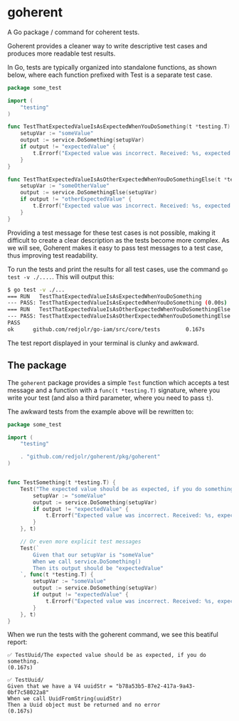 # goherent

A Go package / command for coherent tests.

Goherent provides a cleaner way to write descriptive test cases and produces more readable test results.

In Go, tests are typically organized into standalone functions, as shown below, where each function prefixed with Test is a separate test case.

```go
package some_test

import (
	"testing"
)

func TestThatExpectedValueIsAsExpectedWhenYouDoSomething(t *testing.T) {
    setupVar := "someValue"
    output := service.DoSomething(setupVar)
    if output != "expectedValue" {
        t.Errorf("Expected value was incorrect. Received: %s, expected: %s.", output, "expectedValue")
    }
}

func TestThatExpectedValueIsAsOtherExpectedWhenYouDoSomethingElse(t *testing.T) {
    setupVar := "someOtherValue"
    output := service.DoSomethingElse(setupVar)
    if output != "otherExpectedValue" {
        t.Errorf("Expected value was incorrect. Received: %s, expected: %s.", output, "otherExpectedValue")
    }
}

```

Providing a test message for these test cases is not possible, making it difficult to create a clear description as the tests become more complex. As we will see, Goherent makes it easy to pass test messages to a test case, thus improving test readability.

To run the tests and print the results for all test cases, use the command `go test -v ./....`. This will output this:

```bash
$ go test -v ./...
=== RUN   TestThatExpectedValueIsAsExpectedWhenYouDoSomething
--- PASS: TestThatExpectedValueIsAsExpectedWhenYouDoSomething (0.00s)
=== RUN   TestThatExpectedValueIsAsOtherExpectedWhenYouDoSomethingElse
--- PASS: TestThatExpectedValueIsAsOtherExpectedWhenYouDoSomethingElse (0.00s)
PASS
ok      github.com/redjolr/go-iam/src/core/tests        0.167s
```

The test report displayed in your terminal is clunky and awkward.

## The package

The `goherent` package provides a simple `Test` function which accepts a test message and a function with a `func(t *testing.T)` signature, where you write your test (and also a third parameter, where you need to pass `t`).

The awkward tests from the example above will be rewritten to:

```go
package some_test

import (
	"testing"

    . "github.com/redjolr/goherent/pkg/goherent"
)


func TestSomething(t *testing.T) {
    Test("The expected value should be as expected, if you do something.", func(t *testing.T) {
        setupVar := "someValue"
        output := service.DoSomething(setupVar)
        if output != "expectedValue" {
            t.Errorf("Expected value was incorrect. Received: %s, expected: %s.", output, "expectedValue")
        }
	}, t)

    // Or even more explicit test messages
    Test(`
        Given that our setupVar is "someValue"
        When we call service.DoSomething()
        Then its output should be "expectedValue"
 	`, func(t *testing.T) {
        setupVar := "someValue"
        output := service.DoSomething(setupVar)
        if output != "expectedValue" {
            t.Errorf("Expected value was incorrect. Received: %s, expected: %s.", output, "expectedValue")
        }
	}, t)
}
```

When we run the tests with the goherent command, we see this beatiful report:

```
✅ TestUuid/The expected value should be as expected, if you do something.
(0.167s)

✅ TestUuid/
Given that we have a V4 uuidStr = "b78a53b5-87e2-417a-9a43-0bf7c58022a8"
When we call UuidFromString(uuidStr)
Then a Uuid object must be returned and no error
(0.167s)
```
